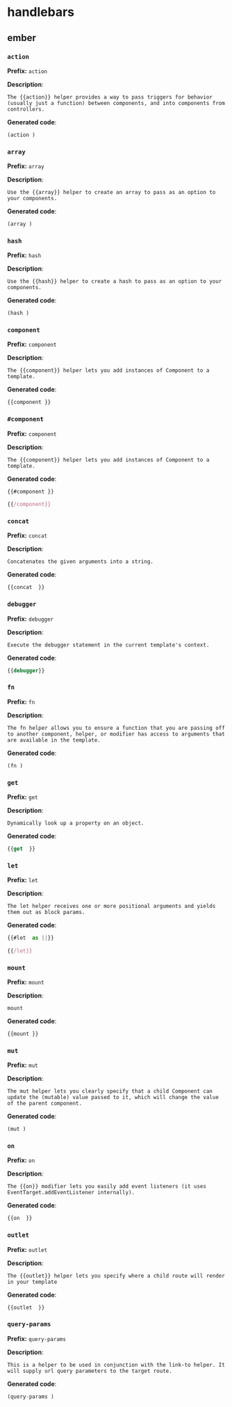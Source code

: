 # handlebars
## ember
### `action`
**Prefix:** `action`

**Description**:
```
The {{action}} helper provides a way to pass triggers for behavior (usually just a function) between components, and into components from controllers.
```
**Generated code**:
```js
(action )
```
### `array`
**Prefix:** `array`

**Description**:
```
Use the {{array}} helper to create an array to pass as an option to your components.
```
**Generated code**:
```js
(array )
```
### `hash`
**Prefix:** `hash`

**Description**:
```
Use the {{hash}} helper to create a hash to pass as an option to your components.
```
**Generated code**:
```js
(hash )
```
### `component`
**Prefix:** `component`

**Description**:
```
The {{component}} helper lets you add instances of Component to a template.
```
**Generated code**:
```js
{{component }}
```
### `#component`
**Prefix:** `component`

**Description**:
```
The {{component}} helper lets you add instances of Component to a template.
```
**Generated code**:
```js
{{#component }}
  
{{/component}}
```
### `concat`
**Prefix:** `concat`

**Description**:
```
Concatenates the given arguments into a string.
```
**Generated code**:
```js
{{concat  }}
```
### `debugger`
**Prefix:** `debugger`

**Description**:
```
Execute the debugger statement in the current template's context.
```
**Generated code**:
```js
{{debugger}}
```
### `fn`
**Prefix:** `fn`

**Description**:
```
The fn helper allows you to ensure a function that you are passing off to another component, helper, or modifier has access to arguments that are available in the template.
```
**Generated code**:
```js
(fn )
```
### `get`
**Prefix:** `get`

**Description**:
```
Dynamically look up a property on an object. 
```
**Generated code**:
```js
{{get  }}
```
### `let`
**Prefix:** `let`

**Description**:
```
The let helper receives one or more positional arguments and yields them out as block params.
```
**Generated code**:
```js
{{#let  as ||}}
  
{{/let}}
```
### `mount`
**Prefix:** `mount`

**Description**:
```
mount
```
**Generated code**:
```js
{{mount }}
```
### `mut`
**Prefix:** `mut`

**Description**:
```
The mut helper lets you clearly specify that a child Component can update the (mutable) value passed to it, which will change the value of the parent component.
```
**Generated code**:
```js
(mut )
```
### `on`
**Prefix:** `on`

**Description**:
```
The {{on}} modifier lets you easily add event listeners (it uses EventTarget.addEventListener internally).
```
**Generated code**:
```js
{{on  }}
```
### `outlet`
**Prefix:** `outlet`

**Description**:
```
The {{outlet}} helper lets you specify where a child route will render in your template
```
**Generated code**:
```js
{{outlet  }}
```
### `query-params`
**Prefix:** `query-params`

**Description**:
```
This is a helper to be used in conjunction with the link-to helper. It will supply url query parameters to the target route.
```
**Generated code**:
```js
(query-params )
```